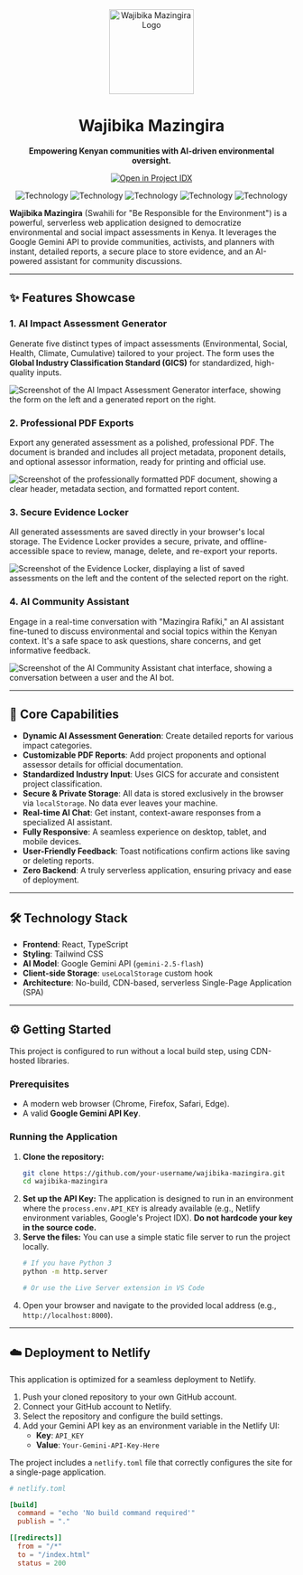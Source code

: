 <div align="center">
  <img src="https://storage.googleapis.com/aistudio-programmable-ui-project-assets/wajibika-mazingira-demo/logo.svg" alt="Wajibika Mazingira Logo" width="150">
  <h1>Wajibika Mazingira</h1>
  <p><strong>Empowering Kenyan communities with AI-driven environmental oversight.</strong></p>
  <p>
    <a href="https://app.aistudio.google.com/github/googlestaging/prodx-apps/blob/main/demos/wajibika-mazingira?branch=main" target="_blank"><img alt="Open in Project IDX" src="https://lh3.googleusercontent.com/some-random-string/w210-h40-p/G-C-black-lockup-2x.png" /></a>
  </p>
</div>

<p align="center">
  <img alt="Technology" src="https://img.shields.io/badge/React-20232A?style=for-the-badge&logo=react&logoColor=61DAFB">
  <img alt="Technology" src="https://img.shields.io/badge/TypeScript-007ACC?style=for-the-badge&logo=typescript&logoColor=white">
  <img alt="Technology" src="https://img.shields.io/badge/Tailwind_CSS-38B2AC?style=for-the-badge&logo=tailwind-css&logoColor=white">
  <img alt="Technology" src="https://img.shields.io/badge/Google_Gemini-8E75B2?style=for-the-badge&logo=google&logoColor=white">
  <img alt="Technology" src="https://img.shields.io/badge/Deploy_to_Netlify-00C7B7?style=for-the-badge&logo=netlify&logoColor=white">
</p>

**Wajibika Mazingira** (Swahili for "Be Responsible for the Environment") is a powerful, serverless web application designed to democratize environmental and social impact assessments in Kenya. It leverages the Google Gemini API to provide communities, activists, and planners with instant, detailed reports, a secure place to store evidence, and an AI-powered assistant for community discussions.

---

## ✨ Features Showcase

### 1. AI Impact Assessment Generator
Generate five distinct types of impact assessments (Environmental, Social, Health, Climate, Cumulative) tailored to your project. The form uses the **Global Industry Classification Standard (GICS)** for standardized, high-quality inputs.

![Screenshot of the AI Impact Assessment Generator interface, showing the form on the left and a generated report on the right.](https://storage.googleapis.com/aistudio-programmable-ui-project-assets/wajibika-mazingira-demo/assessment-generator.png)

### 2. Professional PDF Exports
Export any generated assessment as a polished, professional PDF. The document is branded and includes all project metadata, proponent details, and optional assessor information, ready for printing and official use.

![Screenshot of the professionally formatted PDF document, showing a clear header, metadata section, and formatted report content.](https://storage.googleapis.com/aistudio-programmable-ui-project-assets/wajibika-mazingira-demo/pdf-export.png)

### 3. Secure Evidence Locker
All generated assessments are saved directly in your browser's local storage. The Evidence Locker provides a secure, private, and offline-accessible space to review, manage, delete, and re-export your reports.

![Screenshot of the Evidence Locker, displaying a list of saved assessments on the left and the content of the selected report on the right.](https://storage.googleapis.com/aistudio-programmable-ui-project-assets/wajibika-mazingira-demo/evidence-locker.png)

### 4. AI Community Assistant
Engage in a real-time conversation with "Mazingira Rafiki," an AI assistant fine-tuned to discuss environmental and social topics within the Kenyan context. It's a safe space to ask questions, share concerns, and get informative feedback.

![Screenshot of the AI Community Assistant chat interface, showing a conversation between a user and the AI bot.](https://storage.googleapis.com/aistudio-programmable-ui-project-assets/wajibika-mazingira-demo/ai-assistant.png)

---

## 🚀 Core Capabilities

-   **Dynamic AI Assessment Generation**: Create detailed reports for various impact categories.
-   **Customizable PDF Reports**: Add project proponents and optional assessor details for official documentation.
-   **Standardized Industry Input**: Uses GICS for accurate and consistent project classification.
-   **Secure & Private Storage**: All data is stored exclusively in the browser via `localStorage`. No data ever leaves your machine.
-   **Real-time AI Chat**: Get instant, context-aware responses from a specialized AI assistant.
-   **Fully Responsive**: A seamless experience on desktop, tablet, and mobile devices.
-   **User-Friendly Feedback**: Toast notifications confirm actions like saving or deleting reports.
-   **Zero Backend**: A truly serverless application, ensuring privacy and ease of deployment.

---

## 🛠️ Technology Stack

-   **Frontend**: React, TypeScript
-   **Styling**: Tailwind CSS
-   **AI Model**: Google Gemini API (`gemini-2.5-flash`)
-   **Client-side Storage**: `useLocalStorage` custom hook
-   **Architecture**: No-build, CDN-based, serverless Single-Page Application (SPA)

---

## ⚙️ Getting Started

This project is configured to run without a local build step, using CDN-hosted libraries.

### Prerequisites

-   A modern web browser (Chrome, Firefox, Safari, Edge).
-   A valid **Google Gemini API Key**.

### Running the Application

1.  **Clone the repository:**
    ```bash
    git clone https://github.com/your-username/wajibika-mazingira.git
    cd wajibika-mazingira
    ```
2.  **Set up the API Key:**
    The application is designed to run in an environment where the `process.env.API_KEY` is already available (e.g., Netlify environment variables, Google's Project IDX). **Do not hardcode your key in the source code.**
3.  **Serve the files:**
    You can use a simple static file server to run the project locally.
    ```bash
    # If you have Python 3
    python -m http.server

    # Or use the Live Server extension in VS Code
    ```
4.  Open your browser and navigate to the provided local address (e.g., `http://localhost:8000`).

---

## ☁️ Deployment to Netlify

This application is optimized for a seamless deployment to Netlify.

1.  Push your cloned repository to your own GitHub account.
2.  Connect your GitHub account to Netlify.
3.  Select the repository and configure the build settings.
4.  Add your Gemini API key as an environment variable in the Netlify UI:
    -   **Key**: `API_KEY`
    -   **Value**: `Your-Gemini-API-Key-Here`

The project includes a `netlify.toml` file that correctly configures the site for a single-page application.

```toml
# netlify.toml

[build]
  command = "echo 'No build command required'"
  publish = "."

[[redirects]]
  from = "/*"
  to = "/index.html"
  status = 200
```